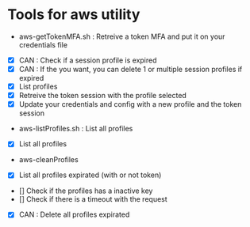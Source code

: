 # Tools for aws utility

* aws-getTokenMFA.sh : Retreive a token MFA and put it on your credentials file 
- [X] CAN : Check if a session profile is expired
- [X] CAN : If the you want, you can delete 1 or multiple session profiles if expired
- [X] List profiles
- [X] Retreive the token session with the profile selected
- [X] Update your credentials and config with a new profile and the token session

* aws-listProfiles.sh : List all profiles
- [X] List all profiles

* aws-cleanProfiles
- [X] List all profiles expirated (with or not token)
- [] Check if the profiles has a inactive key
- [] Check if there is a timeout with the request
- [X] CAN : Delete all profiles expirated
